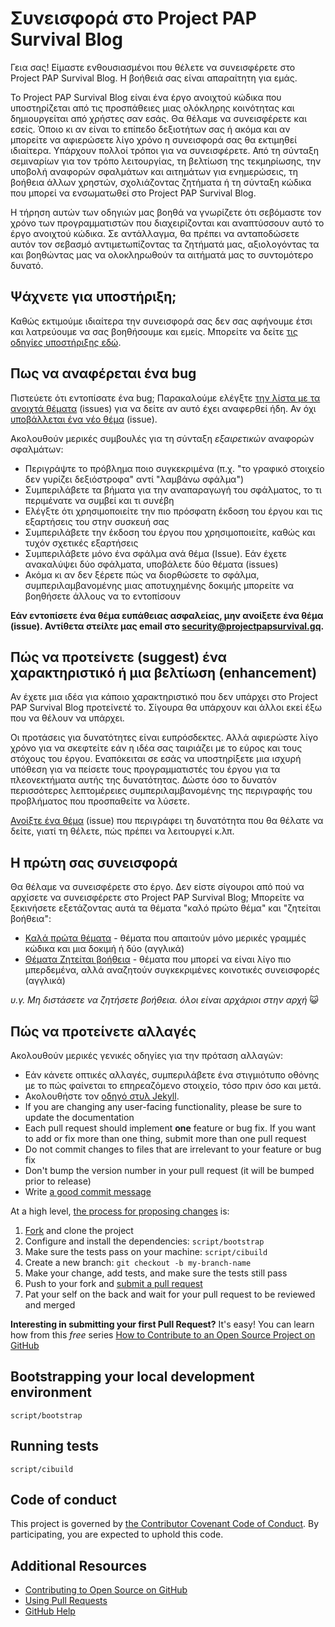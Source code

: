 # Συνεισφορά στο Project PAP Survival Blog

Γεια σας! Είμαστε ενθουσιασμένοι που θέλετε να συνεισφέρετε στο Project PAP Survival Blog. Η βοήθειά σας είναι απαραίτητη για εμάς.

Το Project PAP Survival Blog είναι ένα έργο ανοιχτού κώδικα που υποστηρίζεται από τις προσπάθειες μιας ολόκληρης κοινότητας και δημιουργείται από χρήστες σαν εσάς. Θα θέλαμε να συνεισφέρετε και εσείς. Όποιο κι αν είναι το επίπεδο δεξιοτήτων σας ή ακόμα και αν μπορείτε να αφιερώσετε λίγο χρόνο η συνεισφορά σας θα εκτιμηθεί ιδιαίτερα. Υπάρχουν πολλοί τρόποι για να συνεισφέρετε. Από τη σύνταξη σεμιναρίων για τον τρόπο λειτουργίας, τη βελτίωση της τεκμηρίωσης, την υποβολή αναφορών σφαλμάτων και αιτημάτων για ενημερώσεις, τη βοήθεια άλλων χρηστών, σχολιάζοντας ζητήματα ή τη σύνταξη κώδικα που μπορεί να ενσωματωθεί στο Project PAP Survival Blog.

Η τήρηση αυτών των οδηγιών μας βοηθά να γνωρίζετε ότι σεβόμαστε τον χρόνο των προγραμματιστών που διαχειρίζονται και αναπτύσσουν αυτό το έργο ανοιχτού κώδικα. Σε αντάλλαγμα, θα πρέπει να ανταποδώσετε αυτόν τον σεβασμό αντιμετωπίζοντας τα ζητήματά μας, αξιολογόντας τα και βοηθώντας μας να ολοκληρωθούν τα αιτήματά μας το συντομότερο δυνατό.


## Ψάχνετε για υποστήριξη;

Καθώς εκτιμούμε ιδιαίτερα την συνεισφορά σας δεν σας αφήνουμε έτσι και λατρεύουμε να σας βοηθήσουμε και εμείς. Μπορείτε να δείτε [τις οδηγίες υποστήριξης εδώ](SUPPORT.md).

## Πως να αναφέρεται ένα bug

Πιστεύετε ότι εντοπίσατε ένα bug; Παρακαλούμε ελέγξτε [την λίστα με τα ανοιχτά θέματα](https://github.com/kostaspapoutsisweb/projectpapsurvivalblog/issues) (issues) για να δείτε αν αυτό έχει αναφερθεί ήδη. Αν όχι [υποβάλλεται ένα νέο θέμα](https://github.com/kostaspapoutsisweb/projectpapsurvivalblog/issues/new) (issue).

Ακολουθούν μερικές συμβουλές για τη σύνταξη *εξαιρετικών* αναφορών σφαλμάτων:

* Περιγράψτε το πρόβλημα ποιο συγκεκριμένα (π.χ. "το γραφικό στοιχείο δεν γυρίζει δεξιόστροφα" αντί "λαμβάνω σφάλμα")
* Συμπεριλάβετε τα βήματα για την αναπαραγωγή του σφάλματος, το τι περιμένατε να συμβεί και τι συνέβη
* Ελέγξτε ότι χρησιμοποιείτε την πιο πρόσφατη έκδοση του έργου και τις εξαρτήσεις του στην συσκευή σας
* Συμπεριλάβετε την έκδοση του έργου που χρησιμοποιείτε, καθώς και τυχόν σχετικές εξαρτήσεις
* Συμπεριλάβετε μόνο ένα σφάλμα ανά θέμα (Issue). Εάν έχετε ανακαλύψει δύο σφάλματα, υποβάλετε δύο θέματα (issues)
* Ακόμα κι αν δεν ξέρετε πώς να διορθώσετε το σφάλμα, συμπεριλαμβανομένης μιας αποτυχημένης δοκιμής μπορείτε να βοηθήσετε άλλους να το εντοπίσουν

**Εάν εντοπίσετε ένα θέμα ευπάθειας ασφαλείας, μην ανοίξετε ένα θέμα (issue). Αντίθετα στείλτε μας email στο security@projectpapsurvival.gq.**

## Πώς να προτείνετε (suggest) ένα χαρακτηριστικό ή μια βελτίωση (enhancement)

Αν έχετε μια ιδέα για κάποιο χαρακτηριστικό που δεν υπάρχει στο Project PAP Survival Blog προτείνετέ το. Σίγουρα θα υπάρχουν και άλλοι εκεί έξω που να θέλουν να υπάρχει.

Οι προτάσεις για δυνατότητες είναι ευπρόσδεκτες. Αλλά αφιερώστε λίγο χρόνο για να σκεφτείτε εάν η ιδέα σας ταιριάζει με το εύρος και τους στόχους του έργου. Εναπόκειται σε εσάς να υποστηρίξετε μια ισχυρή υπόθεση για να πείσετε τους προγραμματιστές του έργου για τα πλεονεκτήματα αυτής της δυνατότητας. Δώστε όσο το δυνατόν περισσότερες λεπτομέρειες συμπεριλαμβανομένης της περιγραφής του προβλήματος που προσπαθείτε να λύσετε.

[Ανοίξτε ένα θέμα](https://github.com/kostaspapoutsisweb/projectpapsurvivalblog/issues/new) (issue) που περιγράφει τη δυνατότητα που θα θέλατε να δείτε, γιατί τη θέλετε, πώς πρέπει να λειτουργεί κ.λπ.



## Η πρώτη σας συνεισφορά

Θα θέλαμε να συνεισφέρετε στο έργο. Δεν είστε σίγουροι από πού να αρχίσετε να συνεισφέρετε στο Project PAP Survival Blog; Μπορείτε να ξεκινήσετε εξετάζοντας αυτά τα θέματα "καλό πρώτο θέμα" και "ζητείται βοήθεια":

* [Καλά πρώτα θέματα](https://github.com/pages-themes/cayman/issues?q=is%3Aissue+is%3Aopen+label%3A%22good+first+issue%22) - θέματα που απαιτούν μόνο μερικές γραμμές κώδικα και μια δοκιμή ή δύο (αγγλικά)
* [Θέματα Ζητείται βοήθεια](https://github.com/pages-themes/cayman/issues?q=is%3Aissue+is%3Aopen+label%3A%22help+wanted%22) - θέματα που μπορεί να είναι λίγο πιο μπερδεμένα, αλλά αναζητούν συγκεκριμένες κοινοτικές συνεισφορές (αγγλικά)

*υ.γ. Μη διστάσετε να ζητήσετε βοήθεια. όλοι είναι αρχάριοι στην αρχή* :smiley_cat:

## Πώς να προτείνετε αλλαγές

Ακολουθούν μερικές γενικές οδηγίες για την πρόταση αλλαγών:

* Εάν κάνετε οπτικές αλλαγές, συμπεριλάβετε ένα στιγμιότυπο οθόνης με το πώς φαίνεται το επηρεαζόμενο στοιχείο, τόσο πριν όσο και μετά.
* Ακολουθήστε τον [οδηγό στυλ Jekyll](https://ben.balter.com/jekyll-style-guide).
* If you are changing any user-facing functionality, please be sure to update the documentation
* Each pull request should implement **one** feature or bug fix. If you want to add or fix more than one thing, submit more than one pull request
* Do not commit changes to files that are irrelevant to your feature or bug fix
* Don't bump the version number in your pull request (it will be bumped prior to release)
* Write [a good commit message](http://tbaggery.com/2008/04/19/a-note-about-git-commit-messages.html)

At a high level, [the process for proposing changes](https://guides.github.com/introduction/flow/) is:

1. [Fork](https://github.com/pages-themes/cayman/fork) and clone the project
2. Configure and install the dependencies: `script/bootstrap`
3. Make sure the tests pass on your machine: `script/cibuild`
4. Create a new branch: `git checkout -b my-branch-name`
5. Make your change, add tests, and make sure the tests still pass
6. Push to your fork and [submit a pull request](https://github.com/pages-themes/cayman/compare)
7. Pat your self on the back and wait for your pull request to be reviewed and merged

**Interesting in submitting your first Pull Request?** It's easy! You can learn how from this *free* series [How to Contribute to an Open Source Project on GitHub](https://egghead.io/series/how-to-contribute-to-an-open-source-project-on-github)

## Bootstrapping your local development environment

`script/bootstrap`

## Running tests

`script/cibuild`

## Code of conduct

This project is governed by [the Contributor Covenant Code of Conduct](CODE_OF_CONDUCT.md). By participating, you are expected to uphold this code.

## Additional Resources

* [Contributing to Open Source on GitHub](https://guides.github.com/activities/contributing-to-open-source/)
* [Using Pull Requests](https://help.github.com/articles/using-pull-requests/)
* [GitHub Help](https://help.github.com)
